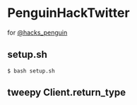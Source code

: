 # PenguinHackTwitter
for [@hacks_penguin](https://twitter.com/hacks_penguin)

## setup.sh
```
$ bash setup.sh
```

## tweepy Client.return_type
```